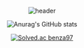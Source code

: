 <div align=center>


  
  
  
  ![header](https://capsule-render.vercel.app/api?type=transparent&color=auto&height=300&section=header&text=Junyoung%20Git%Hub!&fontSize=70)
  
  
  
  
  
  
  
  
  
  
  
  
  
  
  
  
  ![Anurag's GitHub stats](https://github-readme-stats.vercel.app/api?username=benza97&show_icons=true&theme=highcontrast)



[![Solved.ac
benza97](http://mazassumnida.wtf/api/v2/generate_badge?boj=benza97)](https://solved.ac/{handle})



</div>



















